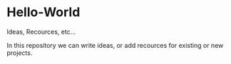 # Hello-World
Ideas, Recources, etc...

In this repository we can write ideas, or add recources for existing or new projects.
